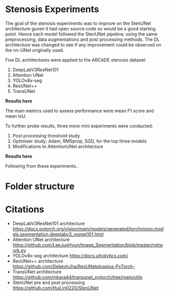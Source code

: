 # Stenosis Experiments
The goal of the stenosis experiments was to improve on the StenUNet architecture guven it had open source code so would be a good starting point.
Hence each model followed the StenUNet pipeline; using the same preprocessing, data augmentations and post processing methods. The DL architecture was changed to see if any improvement could be observed on the nn-UNet originally used.

Five DL architectures were applied to the ARCADE stenosis dataset:

1. DeepLabV3ResNet101
2. Attention UNet
3. YOLOv8x-seg
4. ResUNet++
5. TransUNet

**Results here**

The main metrics used to assess performance were mean F1 score and mean IoU.

To further probe results, three more mini experiments were conducted:
1. Post processing threshold study
2. Optimiser study; Adam, RMSprop, SGD, for the top three models
3. Modifications to AttentionUNet architecture

**Results here**

Following from these experiments..

# Folder structure

# Citations
- DeepLabV3ResNet101 architecture https://docs.pytorch.org/vision/main/models/generated/torchvision.models.segmentation.deeplabv3_resnet101.html
- Attention UNet architecture https://github.com/LeeJunHyun/Image_Segmentation/blob/master/network.py
- YOLOv8x-seg architecture https://docs.ultralytics.com/
- ResUNet++ architecture https://github.com/DebeshJha/ResUNetplusplus-PyTorch-
- TransUNet architecture https://github.com/mkara44/transunet_pytorch/tree/main/utils
- StenUNet pre and post processing https://github.com/HuiLin0220/StenUNet